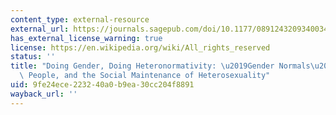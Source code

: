 ```yaml
---
content_type: external-resource
external_url: https://journals.sagepub.com/doi/10.1177/0891243209340034
has_external_license_warning: true
license: https://en.wikipedia.org/wiki/All_rights_reserved
status: ''
title: "Doing Gender, Doing Heteronormativity: \u2019Gender Normals\u2019, Transgender\
  \ People, and the Social Maintenance of Heterosexuality"
uid: 9fe24ece-2232-40a0-b9ea-30cc204f8891
wayback_url: ''
---
```

